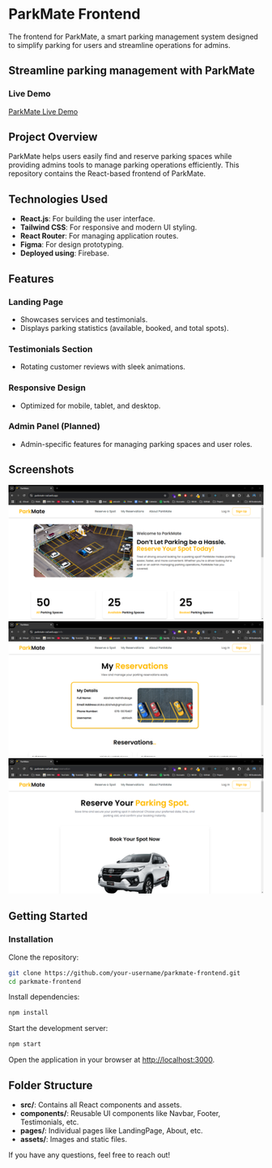# ParkMate Frontend

The frontend for ParkMate, a smart parking management system designed to simplify parking for users and streamline operations for admins.

## Streamline parking management with ParkMate

### Live Demo
[ParkMate Live Demo](https://parkmate-rad.web.app/)

## Project Overview
ParkMate helps users easily find and reserve parking spaces while providing admins tools to manage parking operations efficiently. This repository contains the React-based frontend of ParkMate.

## Technologies Used
- **React.js**: For building the user interface.
- **Tailwind CSS**: For responsive and modern UI styling.
- **React Router**: For managing application routes.
- **Figma**: For design prototyping.
- **Deployed using**: Firebase.

## Features
### Landing Page
- Showcases services and testimonials.
- Displays parking statistics (available, booked, and total spots).

### Testimonials Section
- Rotating customer reviews with sleek animations.

### Responsive Design
- Optimized for mobile, tablet, and desktop.

### Admin Panel (Planned)
- Admin-specific features for managing parking spaces and user roles.

## Screenshots
![Landing Page](img/image.png)
![Services](img/image-1.png)
![Testimonials](img/image-2.png)
## Getting Started
### Installation
Clone the repository:
```bash
git clone https://github.com/your-username/parkmate-frontend.git  
cd parkmate-frontend  
```
Install dependencies:
```bash
npm install  
```
Start the development server:
```bash
npm start  
```
Open the application in your browser at [http://localhost:3000](http://localhost:3000).

## Folder Structure
- **src/**: Contains all React components and assets.
- **components/**: Reusable UI components like Navbar, Footer, Testimonials, etc.
- **pages/**: Individual pages like LandingPage, About, etc.
- **assets/**: Images and static files.

<!-- ## License
This project is licensed under the MIT License. -->

If you have any questions, feel free to reach out!


